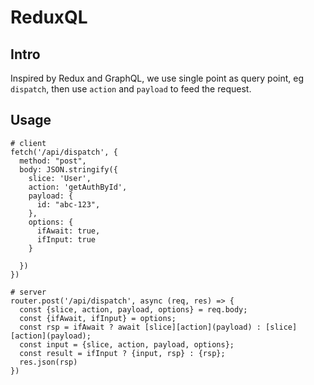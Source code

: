 # ReduxQL

## Intro

Inspired by Redux and GraphQL, we use single point as query point, eg `dispatch`, then use `action` and `payload` to feed the request.

## Usage

```
# client
fetch('/api/dispatch', {
  method: "post",
  body: JSON.stringify({
    slice: 'User',
    action: 'getAuthById',
    payload: {
      id: "abc-123",
    },
    options: {
      ifAwait: true,
      ifInput: true
    }
    
  })
})
```

```
# server
router.post('/api/dispatch', async (req, res) => {
  const {slice, action, payload, options} = req.body;
  const {ifAwait, ifInput} = options;
  const rsp = ifAwait ? await [slice][action](payload) : [slice][action](payload);
  const input = {slice, action, payload, options};
  const result = ifInput ? {input, rsp} : {rsp};
  res.json(rsp)
})
```
